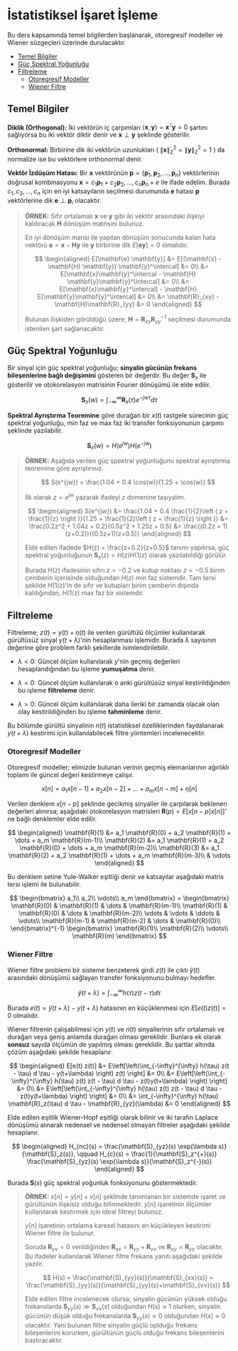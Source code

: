 # İstatistiksel İşaret İşleme

Bu ders kapsamında temel bilgilerden başlanarak, otoregresif modeller ve Wiener süzgeçleri üzerinde durulacaktır.

- [Temel Bilgiler](#temel-bilgiler)
- [Güç Spektral Yoğunluğu](#güç-spektral-yoğunluğu)
- [Filtreleme](#filtreleme)
  - [Otoregresif Modeller](#otoregresif-modeller)
  - [Wiener Filtre](#wiener-filtre)

## Temel Bilgiler

**Diklik (Orthogonal):** İki vektörün iç çarpımları $\langle \mathbf{x}, \mathbf{y} \rangle = \mathbf{x}^\intercal \mathbf{y} = 0$ şartını sağlıyorsa bu iki vektör diktir denir ve $\mathbf{x} \perp \mathbf{y}$ şeklinde gösterilir.

**Orthonormal:** Birbirine dik iki vektörün uzunlukları ( $\lVert  \mathbf{x} \lVert_{2}^{2} = \lVert \mathbf{y} \lVert_{2}^{2} = 1$ ) da normalize ise bu vektörlere orthonormal denir.

**Vektör İzdüşüm Hatası:** Bir $\mathbf{x}$ vektörünün $\mathbf{p} =  \lbrace  \mathbf{p}_1,\mathbf{p}_2, \dots, \mathbf{p}_n  \rbrace$ vektörlerinin doğrusal kombinasyonu $\mathbf{x} = c_1\mathbf{p}_1 + c_2\mathbf{p}_2, \dots, c_n \mathbf{p}_n + e$ ile ifade edelim. Burada $c_1,c_2,\dots,c_n$ için en iyi katsayıların seçilmesi durumunda $\mathbf{e}$ hatası $\mathbf{p}$ vektörlerine dik $\mathbf{e} \perp \mathbf{p}_i$ olacaktır.

<blockquote>

**ÖRNEK:** Sıfır ortalamalı $\mathbf{x}$ ve $\mathbf{y}$ gibi iki vektör arasındaki ilişkiyi kaldıracak $\mathbf{H}$ dönüşüm matrisini bulunuz.

En iyi dönüşüm marisi ile yapılan dönüşüm sonucunda kalan hata  vektörü $\mathbf{e} = \mathbf{x} - \mathbf{H} \mathbf{y}$ ile $\mathbf{y}$ birbirine dik $E[\mathbf{e} \mathbf{y}] = 0$ olmalıdır.

$$
\begin{aligned}
    E[\mathbf{e} \mathbf{y}] &= E[(\mathbf{x} - \mathbf{H} \mathbf{y}) \mathbf{y}^\intercal] &= 0\\
    &= E[\mathbf{x}\mathbf{y}^\intercal - \mathbf{H} \mathbf{y}\mathbf{y}^\intercal] &= 0\\
    &= E[\mathbf{x}\mathbf{y}^\intercal] - \mathbf{H} E[\mathbf{y}\mathbf{y}^\intercal] &= 0\\
    &= \mathbf{R}_{xy} - \mathbf{H}\mathbf{R}_{yy} &= 0
\end{aligned}
$$

Bulunan ilişkiden görüldüğü üzere; $\mathbf{H} = \mathbf{R}_ {xy} \mathbf{R}_ {yy}^{-1}$ seçilmesi durumunda istenilen şart sağlanacaktır.

</blockquote>

## Güç Spektral Yoğunluğu

Bir sinyal için güç spektral yoğunluğu; **sinyalin gücünün frekans bileşenlerine bağlı değişimini** gösteren bir değerdir. Bu değer $\mathbf{S}_x$ ile gösterilir ve otokorelasyon matrisinin Fourier dönüşümü ile elde edilir.

$$
\mathbf{S}_x(w) = \int_{-\infty}^{\infty} \mathbf{R}_x(\tau) e^{-jw\tau} d\tau
$$

**Spektral Ayrıştırma Teoremine** göre durağan bir $x(t)$ rastgele sürecinin güç spektral yoğunluğu, min faz ve max faz iki transfer fonksiyonunun çarpımı şeklinde yazılabilir.

$$
\mathbf{S}_x(w) = H(e^{jw})H(e^{-jw})
$$


<blockquote>

**ÖRNEK:** Aşağıda verilen güç spektral yoğunluğunu spektral ayrıştırma teoremine göre ayrıştırınız.

$$
S(e^{jw}) = \frac{1.04 + 0.4 \cos(w)}{1.25 + \cos(w)}
$$

İlk olarak $z=e^{jw}$ yazarak ifadeyi $z$ domenine taşıyalım.

$$
\begin{aligned}
    S(e^{jw}) &= \frac{1.04 + 0.4 \frac{1}{2}\left ( z + \frac{1}{z} \right )}{1.25 + \frac{1}{2}\left ( z + \frac{1}{z} \right )} &= \frac{0.2z^2 + 1.04z + 0.2}{0.5z^2 + 1.25z + 0.5} &= \frac{(0.2z + 1)(z+0.2)}{(0.5z+1)(z+0.5)}
\end{aligned}
$$

Elde edilen ifadede $H(z) = \frac{z+0.2}{z+0.5}$ tanımı yapılırsa, güç spektral yoğunluğunun $\mathbf{S}_x(z) = H(z)H(1/z)$ olarak yazılabildiği görülür. 

Burada $H(z)$ ifadesinin sıfırı $z=-0.2$ ve kutup noktası $z=-0.5$ birim çemberin içerisinde olduğundan $H(z)$ min faz sistemdir. Tam tersi şekilde $H(1/z)$'in de sıfır ve kutupları birim çemberin dışında kaldığından, $H(1/z)$ max faz bir sistemdir.

</blockquote>

## Filtreleme

Filtreleme; $z(t) = y(t) + \eta(t)$ ile verilen gürültülü ölçümler kullanılarak gürültüsüz sinyal $y(t + \lambda)$'nin hesaplanması işlemidir. Burada $\lambda$ sayısının değerine göre problem farklı şekillerde isimlendirilebilir.

- $\lambda < 0:$ Güncel ölçüm kullanılarak $y$'nin geçmiş değerleri hesaplandığından bu işleme **yumuşatma** denir.

- $\lambda = 0:$ Güncel ölçüm kullanılarak o anki gürültüsüz sinyal kestirildiğinden bu işleme **filtreleme** denir.

- $\lambda > 0:$ Güncel ölçüm kullanılarak daha ileriki bir zamanda olacak olan olay kestirildiğinden bu işleme **tahminleme** denir.

Bu bölümde gürültü sinyalinin $n(t)$ istatistiksel özelliklerinden faydalanarak $y(t + \lambda)$ kestirimi için kullanılabilecek filtre yöntemleri incelenecektir.

### Otoregresif Modeller

Otoregresif modeller; elimizde bulunan verinin geçmiş elemanlarının ağırlıklı toplamı ile güncel değeri kestirmeye çalışır.

$$
x[n] = a_1 x[n-1] + a_2 x[n-2] + \dots + a_m x[n-m] + \eta[n]
$$

Verilen denklem $x[n-p]$ şeklinde gecikmiş sinyaller ile çarpılarak beklenen değerleri alınırsa; aşağıdaki otokorelasyon matrisleri $\mathbf{R}(p) = E\left[x[n-p] x[n]\right]$' ne bağlı denklemler elde edilir.

$$
\begin{aligned}
    \mathbf{R}(1) &= a_1 \mathbf{R}(0) + a_2 \mathbf{R}(1) + \dots + a_m \mathbf{R}(m-1)\\
    \mathbf{R}(2) &= a_1 \mathbf{R}(1) + a_2 \mathbf{R}(0) + \dots + a_m \mathbf{R}(m-2)\\
    \mathbf{R}(3) &= a_1 \mathbf{R}(2) + a_2 \mathbf{R}(1) + \dots + a_m \mathbf{R}(m-3)\\
    & \vdots
\end{aligned}
$$

Bu denklem setine Yule-Walker eşitliği denir ve katsayılar aşağıdaki matris tersi işlemi ile bulunabilir.

$$
\begin{bmatrix}
    a_1\\
    a_2\\
    \vdots\\
    a_m
\end{bmatrix} =
\begin{bmatrix}
    \mathbf{R}(0) & \mathbf{R}(1) & \dots & \mathbf{R}(m-1)\\
    \mathbf{R}(1) & \mathbf{R}(0) & \dots & \mathbf{R}(m-2)\\
    \vdots & \vdots & \ddots & \vdots\\
    \mathbf{R}(m-1) & \mathbf{R}(m-2) & \dots & \mathbf{R}(0)\\
\end{bmatrix}^{-1}
\begin{bmatrix}
    \mathbf{R}(1)\\
    \mathbf{R}(2)\\
    \vdots\\
    \mathbf{R}(m)
\end{bmatrix}
$$

### Wiener Filtre

Wiener filtre problemi bir sisteme benzeterek girdi $z(t)$ ile çıktı $\hat{y}(t)$ arasındaki dönüşümü sağlayan transfer fonksiyonunu bulmayı hedefler. 

$$
\hat{y}(t+\lambda) = \int_{-\infty}^{\infty} h(\tau) z(t - \tau) d \tau
$$

Burada $e(t) = \hat{y}(t+\lambda) - y(t+\lambda)$ hatasının en küçüklenmesi için $E[e(t) z(t)] = 0$ olmalıdır. 

Wiener filtrenin çalışabilmesi için $y(t)$ ve $n(t)$ sinyallerinin sıfır ortalamalı ve durağan veya geniş anlamda durağan olması gereklidir. Bunlara ek olarak **sonsuz** sayıda ölçümün de yapılmış olması gereklidir. Bu şartlar altında çözüm aşağıdaki şekilde hesaplanır.

$$
\begin{aligned}
    E[e(t) z(t)] &= E\left[\left(\int_{-\infty}^{\infty} h(\tau) z(t - \tau) d \tau - y(t+\lambda) \right) z(t) \right] &= 0\\
    &= E\left[\left(\int_{-\infty}^{\infty} h(\tau) z(t) z(t - \tau) d \tau - z(t)y(t+\lambda) \right) \right] &= 0\\
    &= E\left[\left(\int_{-\infty}^{\infty} h(\tau) z(t) z(t - \tau) d \tau - z(t)y(t+\lambda) \right) \right] &= 0\\
    &= \int_{-\infty}^{\infty} h(\tau) \mathbf{R}_z(\tau) d \tau - \mathbf{R}_{yz}(\lambda) &= 0
\end{aligned}
$$

Elde edilen eşitlik Wiener-Hopf eşitliği olarak bilinir ve iki tarafın Laplace dönüşümü alınarak nedensel ve nedensel olmayan filtreler aşağıdaki şekilde hesaplanır.

$$
\begin{aligned}
    H_{nc}(s) = \frac{\mathbf{S}_{yz}(s) \exp(\lambda s)}{\mathbf{S}_z(s)}, \qquad H_{c}(s) = \frac{1}{\mathbf{S}_z^{+}(s)} \frac{\mathbf{S}_{yz}(s) \exp(\lambda s)}{\mathbf{S}_z^{-}(s)}
\end{aligned}
$$

Burada $\mathbf{S}(s)$ güç spektral yoğunluk fonksiyonunu göstermektedir.

<blockquote>

**ÖRNEK:** $x[n] = y[n] + v[n]$ şeklinde tanımlanan bir sistemde işaret ve gürültünün ilişkisiz olduğu bilinmektedir. $y[n]$ işaretinin ölçümler kullanılarak kestirmek için ideal filtreyi bulunuz.

$y[n]$ işaretinin ortalama karesel hatasını en küçükleyen kestirimi Wiener filtre ile bulunur. 

Soruda $\mathbf{R}_ {yv} = 0$ verildiğinden $\mathbf{R}_ {xx} = \mathbf{R}_ {yy}+\mathbf{R}_ {vv}$ ve $\mathbf{R}_ {xy} = \mathbf{R}_ {yy}$ olacaktır. Bu ifadeler kullanılarak Wiener filtre frekans yanıtı aşağıdaki şekilde yazılır.

$$
H(s) = \frac{\mathbf{S}_{yy}(s)}{\mathbf{S}_{xx}(s)} = \frac{\mathbf{S}_{yy}(s)}{\mathbf{S}_{yy}(s)+\mathbf{S}_{vv}(s)}
$$

Elde edilen filtre incelenecek olursa; sinyalin gücünün yüksek olduğu frekanslarda $\mathbf{S}_ {yy}(s) \gg \mathbf{S}_ {vv}(s)$ olduğundan $H(s) \approx 1$ olurken, sinyalin gücünün düşük olduğu frekanslarda $\mathbf{S}_ {yy}(s) \approx 0$ olduğundan $H(s) \approx 0$ olacaktır. Yani bulunan filtre sinyalin güçlü oplduğu frekans bileşenlerini korurken, gürültünün güçlü olduğu frekans bileşenlerini bastıracaktır.

</blockquote>

